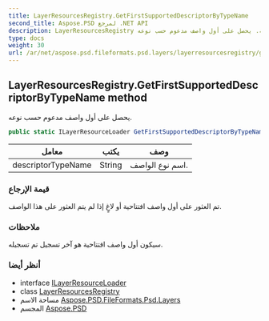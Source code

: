 ```yaml
---
title: LayerResourcesRegistry.GetFirstSupportedDescriptorByTypeName
second_title: Aspose.PSD لمرجع .NET API
description: LayerResourcesRegistry طريقة. يحصل على أول واصف مدعوم حسب نوعه.
type: docs
weight: 30
url: /ar/net/aspose.psd.fileformats.psd.layers/layerresourcesregistry/getfirstsupporteddescriptorbytypename/
---
```

## LayerResourcesRegistry.GetFirstSupportedDescriptorByTypeName method

يحصل على أول واصف مدعوم حسب نوعه.

```csharp
public static ILayerResourceLoader GetFirstSupportedDescriptorByTypeName(string descriptorTypeName)
```

| معامل | يكتب | وصف |
| --- | --- | --- |
| descriptorTypeName | String | اسم نوع الواصف. |

### قيمة الإرجاع

تم العثور على أول واصف افتتاحية أو لاغٍ إذا لم يتم العثور على هذا الواصف.

### ملاحظات

سيكون أول واصف افتتاحية هو آخر تسجيل تم تسجيله.

### أنظر أيضا

* interface [ILayerResourceLoader](../../ilayerresourceloader/)
* class [LayerResourcesRegistry](../)
* مساحة الاسم [Aspose.PSD.FileFormats.Psd.Layers](../../layerresourcesregistry/)
* المجسم [Aspose.PSD](../../../)



